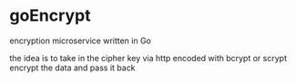 # goEncrypt
encryption microservice written in Go

the idea is to take in the cipher key via http encoded with bcrypt or scrypt
encrypt the data and pass it back
